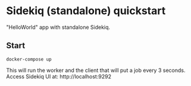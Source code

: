 # Sidekiq (standalone) quickstart

"HelloWorld" app with standalone Sidekiq.

## Start

    docker-compose up

This will run the worker and the client that will put a job every 3 seconds. Access Sidekiq UI at: http://localhost:9292